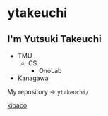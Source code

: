 # ytakeuchi
## I'm Yutsuki Takeuchi

- TMU
    - CS
        - OnoLab
- Kanagawa

My repository -> `ytakeuchi/`

[kibaco](`https://kibaco.tmu.ac.jp/portal`)